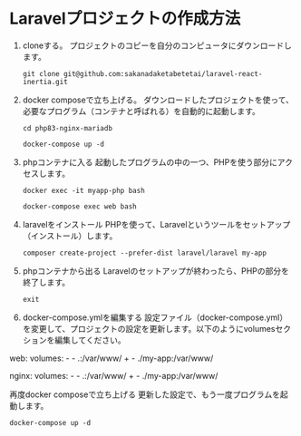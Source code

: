 # Laravelプロジェクトの作成方法
1. cloneする。
    プロジェクトのコピーを自分のコンピュータにダウンロードします。

    ```
    git clone git@github.com:sakanadaketabetetai/laravel-react-inertia.git
    ```

2. docker composeで立ち上げる。
    ダウンロードしたプロジェクトを使って、必要なプログラム（コンテナと呼ばれる）を自動的に起動します。
    ```
    cd php83-nginx-mariadb
    ```
    ```
    docker-compose up -d
    ```

3. phpコンテナに入る
    起動したプログラムの中の一つ、PHPを使う部分にアクセスします。

    ```
    docker exec -it myapp-php bash
    ```
    ```
    docker-compose exec web bash
    ```

4. laravelをインストール
    PHPを使って、Laravelというツールをセットアップ（インストール）します。

    ```
    composer create-project --prefer-dist laravel/laravel my-app
    ```

5. phpコンテナから出る
    Laravelのセットアップが終わったら、PHPの部分を終了します。

    ```
    exit
    ```
6. docker-compose.ymlを編集する
設定ファイル（docker-compose.yml）を変更して、プロジェクトの設定を更新します。以下のようにvolumesセクションを編集してください。

  web: 
    volumes:
    - - .:/var/www/
    + - ./my-app:/var/www/

  nginx: 
    volumes:
    - - .:/var/www/
    + - ./my-app:/var/www/
 
再度docker composeで立ち上げる
更新した設定で、もう一度プログラムを起動します。

```
docker-compose up -d
```
